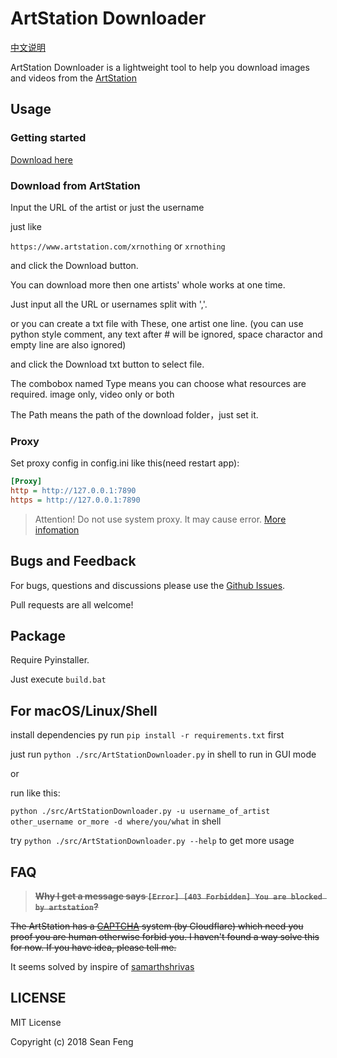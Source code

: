 # ArtStation Downloader

[中文说明](./README-zh.md)

ArtStation Downloader is a lightweight tool to help you download images and videos from the [ArtStation](https://www.artstation.com/)

## Usage

### Getting started

[Download here](https://github.com/findix/ArtStationDownloader/releases)

### Download from ArtStation

Input the URL of the artist or just the username

just like

`https://www.artstation.com/xrnothing` or `xrnothing`

and click the Download button.

You can download more then one artists' whole works at one time.

Just input all the URL or usernames split with ','.

or you can create a txt file with These, one artist one line.
(you can use python style comment, any text after # will be ignored, space charactor and empty line are also ignored)

and click the Download txt button to select file.

The combobox named Type means you can choose what resources are required. image only, video only or both

The Path means the path of the download folder，just set it.

### Proxy

Set proxy config in config.ini like this(need restart app):

```ini
[Proxy]
http = http://127.0.0.1:7890
https = http://127.0.0.1:7890
```

> Attention! Do not use system proxy. It may cause error. [More infomation](https://github.com/python/cpython/issues/86793)

## Bugs and Feedback

For bugs, questions and discussions please use the [Github Issues](https://github.com/findix/ArtStationDownloader/issues).

Pull requests are all welcome!

## Package

Require Pyinstaller.

Just execute `build.bat`

## For macOS/Linux/Shell

install dependencies py run `pip install -r requirements.txt` first

just run `python ./src/ArtStationDownloader.py` in shell to run in GUI mode

or

run like this:

`python ./src/ArtStationDownloader.py -u username_of_artist other_username or_more -d where/you/what` in shell

try `python ./src/ArtStationDownloader.py --help` to get more usage

## FAQ

> ~~**Why I get a message says `[Error] [403 Forbidden] You are blocked by artstation`?**~~

~~The ArtStation has a [CAPTCHA](https://en.wikipedia.org/wiki/CAPTCHA) system (by Cloudflare) which need you proof you are human otherwise forbid you. I haven't found a way solve this for now. If you have idea, please tell me.~~

It seems solved by inspire of [samarthshrivas](https://github.com/findix/ArtStationDownloader/issues/24#issuecomment-1124734529)

## LICENSE

MIT License

Copyright (c) 2018 Sean Feng